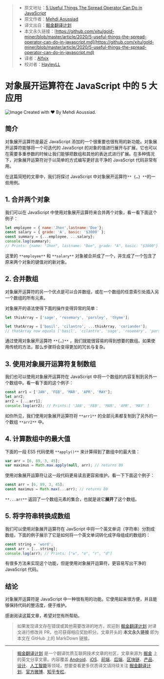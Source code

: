 > * 原文地址：[5 Useful Things The Spread Operator Can Do in JavaScript](https://medium.com/javascript-in-plain-english/5-useful-things-the-spread-operator-can-do-in-javascript-f0306358bc9c)
> * 原文作者：[Mehdi Aoussiad](https://medium.com/@mehdiouss315)
> * 译文出自：[掘金翻译计划](https://github.com/xitu/gold-miner)
> * 本文永久链接：[https://github.com/xitu/gold-miner/blob/master/article/2020/5-useful-things-the-spread-operator-can-do-in-javascript.md](https://github.com/xitu/gold-miner/blob/master/article/2020/5-useful-things-the-spread-operator-can-do-in-javascript.md)
> * 译者：[Alfxjx](https://github.com/Alfxjx)
> * 校对者：[HayleyLL](https://github.com/HayleyLL)

# 对象展开运算符在 JavaScript 中的 5 大应用

![Image Created with ❤️️ By Mehdi Aoussiad.](https://cdn-images-1.medium.com/max/3980/1*IhLMLpHPrIWgtsBuh5Tueg.jpeg)

## 简介

对象展开运算符是最近 JavaScript 添加的一个很重要也很有用的新功能。对象展开运算符能够将一个可迭代的 JavaScript 的对象的值进行展开与扩展，它也可以在需要多重参数的时候让我们能够把数组和其他的表达式进行扩展。在多种情况下，对象展开运算符对于以简单的方式编写更好且干净的 JavaScript 代码非常有用。

在这篇简短的文章中，我们将探讨 JavaScript 中对象展开运算符`** {…} **`的一些用例。

## 1. 合并两个对象

我们可以在 JavaScript 中使用对象展开运算符来合并两个对象，看一看下面这个例子：

```JavaScript
let employee = { name:'Jhon',lastname:'Doe'};
const salary = { grade: 'A', basic: '$3000' };
const summary = {...employee, ...salary};
console.log(summary);
// Prints: {name: "Jhon", lastname: "Doe", grade: "A", basic: "$3000"}
```

这里的 `**employee**` 和 `**salary**` 对象被合并成了一个，并生成了一个包含了原来两个对象的键值对的新对象。

## 2. 合并数组

对象展开运算符的另一个优点是可以合并数组，或在一个数组的任意索引处插入另一个数组的所有元素。

对象展开的语法使得下面的操作变得异常的简单：

```JavaScript
let thisArray = ['sage', 'rosemary', 'parsley', 'thyme'];

let thatArray = ['basil', 'cilantro', ...thisArray, 'coriander'];
// thatArray now equals ['basil', 'cilantro', 'sage', 'rosemary', 'parsley', 'thyme', 'coriander']
```

通过使用对象展开运算符 `**{…}**` ，我们就能很容易的得到想要的数组。如果使用传统的方法，那么步骤将会变得更加的冗长与复杂。

## 3. 使用对象展开运算符复制数组

我们也可以使用对象展开运算符在 JavaScript 中将一个数组的内容复制到另外一个数组中。看一看下面的这个例子：

```JavaScript
const arr1 = ['JAN', 'FEB', 'MAR', 'APR', 'MAY'];
let arr2;
arr2 = [...arr1];
console.log(arr2); // Prints:[ 'JAN', 'FEB', 'MAR', 'APR', 'MAY' ]
```

如你所见，我们使用对象展开运算符将 `**arr1**` 的全部元素都复制到了另外的一个数组 `**arr2**` 中。

## 4. 计算数组中的最大值

下面的一段 ES5 代码使用 `**apply()**` 来计算得到了数组中的最大值：

```JavaScript
var arr = [6, 89, 3, 45];
var maximus = Math.max.apply(null, arr); // returns 89
```

使用对象展开运算符让这一段代码更易读且更容易维护。看一下下面这个例子：

```JavaScript
const arr = [6, 89, 3, 45];
const maximus = Math.max(...arr); // returns 89
```

`**...arr**` 返回了一个数组元素的集合，也就是说它**展开**了这个数组。

## 5. 将字符串转换成数组

我们可以使用对象展开运算符在 JavScript 中将一个英文单词（字符串）分割成数组，下面的例子展示了它是如何将一个英文单词转化成字母组成的数组的：

```JavaScript
const string = 'word';
const arr = [...string];
console.log(arr); // Prints: ["w", "o", "r", "d"]
```

有很多方法来实现这个功能，但是使用对象展开运算符，更容易写出干净的 JavaScript 代码。

## 结论

对象展开运算符是 JavaScript 中一种很有用的功能。它使用起来很方便，并且能够保持代码的整洁度，便于维护。

感谢阅读这篇文章，希望对您有所帮助。

> 如果发现译文存在错误或其他需要改进的地方，欢迎到 [掘金翻译计划](https://github.com/xitu/gold-miner) 对译文进行修改并 PR，也可获得相应奖励积分。文章开头的 **本文永久链接** 即为本文在 GitHub 上的 MarkDown 链接。

---

> [掘金翻译计划](https://github.com/xitu/gold-miner) 是一个翻译优质互联网技术文章的社区，文章来源为 [掘金](https://juejin.im) 上的英文分享文章。内容覆盖 [Android](https://github.com/xitu/gold-miner#android)、[iOS](https://github.com/xitu/gold-miner#ios)、[前端](https://github.com/xitu/gold-miner#前端)、[后端](https://github.com/xitu/gold-miner#后端)、[区块链](https://github.com/xitu/gold-miner#区块链)、[产品](https://github.com/xitu/gold-miner#产品)、[设计](https://github.com/xitu/gold-miner#设计)、[人工智能](https://github.com/xitu/gold-miner#人工智能)等领域，想要查看更多优质译文请持续关注 [掘金翻译计划](https://github.com/xitu/gold-miner)、[官方微博](http://weibo.com/juejinfanyi)、[知乎专栏](https://zhuanlan.zhihu.com/juejinfanyi)。
